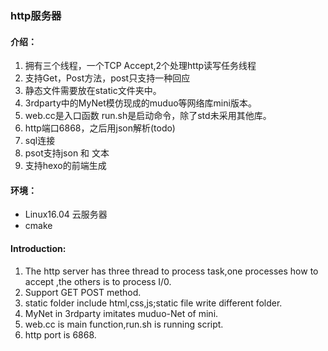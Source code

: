 ### http服务器
#### 介绍：
1. 拥有三个线程，一个TCP Accept,2个处理http读写任务线程
2. 支持Get，Post方法，post只支持一种回应
3. 静态文件需要放在static文件夹中。
4. 3rdparty中的MyNet模仿现成的muduo等网络库mini版本。
5. web.cc是入口函数 run.sh是启动命令，除了std未采用其他库。
6. http端口6868，之后用json解析(todo)
7. sql连接
8. psot支持json 和 文本
9. 支持hexo的前端生成
#### 环境：
- Linux16.04 云服务器
- cmake


#### Introduction:
1. The http server has three thread to process task,one processes how to accept ,the others is to process I/0.
2. Support GET POST method.
3. static folder include html,css,js;static file write different folder.
4. MyNet in 3rdparty imitates muduo-Net of mini.
5. web.cc is main function,run.sh is running script.
6. http port is 6868.

